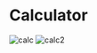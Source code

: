 # Calculator
![calc](https://user-images.githubusercontent.com/75478908/131812739-e1414a81-ec6c-4c36-ae9a-51288f7b9a88.PNG)
![calc2](https://user-images.githubusercontent.com/75478908/131812748-75b7decd-4cf2-419e-b425-00c969b0dfc1.PNG)


